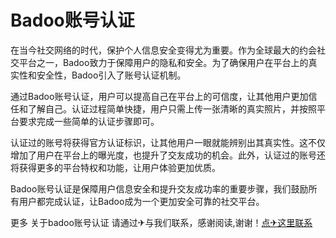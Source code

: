# Badoo账号认证

在当今社交网络的时代，保护个人信息安全变得尤为重要。作为全球最大的约会社交平台之一，Badoo致力于保障用户的隐私和安全。为了确保用户在平台上的真实性和安全性，Badoo引入了账号认证机制。

通过Badoo账号认证，用户可以提高自己在平台上的可信度，让其他用户更加信任和了解自己。认证过程简单快捷，用户只需上传一张清晰的真实照片，并按照平台要求完成一些简单的认证步骤即可。

认证过的账号将获得官方认证标识，让其他用户一眼就能辨别出其真实性。这不仅增加了用户在平台上的曝光度，也提升了交友成功的机会。此外，认证过的账号还将获得更多的平台特权和功能，让用户体验更加优质。

Badoo账号认证是保障用户信息安全和提升交友成功率的重要步骤，我们鼓励所有用户都完成认证，让Badoo成为一个更加安全可靠的社交平台。

更多 关于badoo账号认证 请通过✈与我们联系，感谢阅读,谢谢！[点✈这里联系](https://k02.cc)